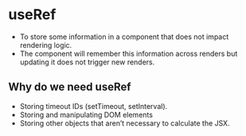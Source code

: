 # useRef

- To store some information in a component that does not impact rendering logic.
- The component will remember this information across renders but updating it does not trigger new renders.


## Why do we need useRef

- Storing timeout IDs (setTimeout, setInterval).
- Storing and manipulating DOM elements
- Storing other objects that aren’t necessary to calculate the JSX.
